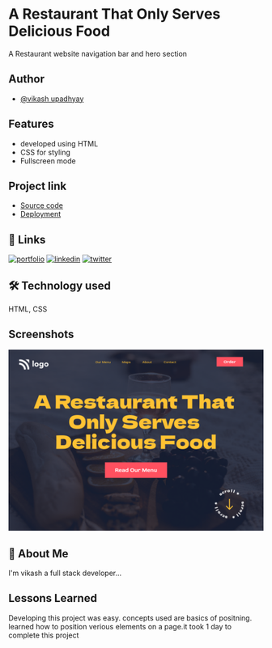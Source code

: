 
# A Restaurant That Only Serves Delicious Food

A Restaurant website navigation bar and hero section 


## Author

- [@vikash upadhyay](https://www.github.com/vku42)


## Features

- developed using HTML
- CSS for styling 
- Fullscreen mode




## Project link

 - [Source code](https://awesomeopensource.com/project/elangosundar/awesome-README-templates)
 - [Deployment](https://github.com/matiassingers/awesome-readme)
 


## 🔗 Links
[![portfolio](https://img.shields.io/badge/my_portfolio-000?style=for-the-badge&logo=ko-fi&logoColor=white)](https://www.findcoder.io/u/vikash007)
[![linkedin](https://img.shields.io/badge/linkedin-0A66C2?style=for-the-badge&logo=linkedin&logoColor=white)](https://www.linkedin.com/in/vikash-upadhyay-869772211/)
[![twitter](https://img.shields.io/badge/Instagram-E4405F?style=for-the-badge&logo=instagram&logoColor=white)](https://www.instagram.com/vku007)


## 🛠 Technology used
HTML, CSS


## Screenshots

![Screenshot](https://raw.githubusercontent.com/vku42/Project-02/main/2.png)


## 🚀 About Me
I'm vikash a full stack developer...


## Lessons Learned

Developing this project was easy. concepts used are basics of positning. 
learned how to position verious elements on a page.it took 1 day to complete this project

